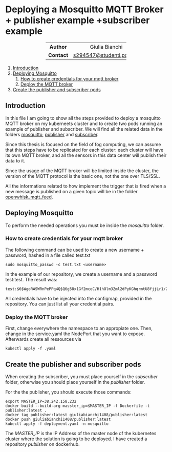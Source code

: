 # Deploying a Mosquitto MQTT Broker + publisher example +subscriber example

<div style="margin-left: auto;
            margin-right: auto;
            width: 50%">

|||
|:--:|:--:|
| **Author** | Giulia Bianchi|
| **Contact** | s294547@studenti.polito.it |
</div>

1. [Introduction](#introduction)
2. [Deploying Mosquitto](#deploying-mosquitto)
	1. [How to create credentials for your mqtt broker](#how-to-create-credentials-for-your-mqtt-broker)
	2. [Deploy the MQTT broker](#deploy-the-mqtt-broker)
3. [Create the publisher and  subscriber pods](#create-the-publisher-and-subscriber-pods)

## Introduction
In this file I am going to show all the steps provided to deploy a mosquitto MQTT broker on my kuberneets cluster and to create two pods running an example of publisher and subscriber. We will find all the related data in the folders [mosquitto](./mosquitto/), [publisher](./publisher/) and [subscriber](./subscriber).

Since this thesis is focused on the field of fog computing, we can assume that this steps have to be replicated for each cluster: each cluster will have its own MQTT broker, and all the sensors in this data center will publish their data to it. 

Since the usage of the MQTT broker will be limited inside the cluster, the version of the MQTT protocol is the basic one, not the one over TLS/SSL. 

All the informations related to how implement the trigger that is fired when a new message is published on a given topic will be in the folder [openwhisk_mqtt_feed](./openwhisk_mqtt_feed/).


## Deploying Mosquitto

To perform the needed operations you must be inside the *mosquitto* folder.

### How to create credentials for your mqtt broker

The following command can be used to create a new username + password, hashed in a file called test.txt
```
sudo mosquitto_passwd -c test.txt <username>
```
In the example of our repository, we create a username and a password test:test.
The result was:
```
test:$6$WgoRASWRnPePPq4Q$Q6g58x1Gf2mcoC/H1hOlm3Zml2dPyKGhqrmtU8fjjLr1/20Ddi+lm46zp4fqO+wgquXp8QHJLq/gW54h+KU7dw==
```
All credentials have to be injected into the configmap, provided in the repository.
You can just list all your credential pairs.

### Deploy the MQTT broker
First, change everywhere the namespace to an appropiate one.
Then, change in the service.yaml the NodePort that you want to expose.
Afterwards create all ressources via 
```
kubectl apply -f .yaml
```
## Create the publisher and  subscriber pods

When creating the subscriber, you must place yourself in the *subscriber* folder, otherwise you should place yourself in the *publisher* folder.

For the the publisher, you should execute those commands:

```
export MASTER_IP=38.242.158.232
docker build --build-arg masster_ip=$MASTER_IP -f Dockerfile -t publisher:latest .
docker tag publisher:latest giuliabianchi1408/publisher:latest
docker push giuliabianchi1408/publisher:latest
kubectl apply -f deployment.yaml -n mosquitto
```

The *MASTER_IP* is the IP Address of the master node of the kubernetes cluster where the solution is going to be deployed. I have created a repository *publisher* on dockerhub. 

